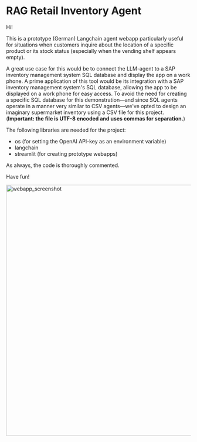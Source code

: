 # RAG Retail Inventory Agent #

Hi!

This is a prototype (German) Langchain agent webapp particularly useful for situations when customers inquire about the location of a specific product or its stock status (especially when the vending shelf appears empty).

A great use case for this would be to connect the LLM-agent to a SAP inventory management system SQL database and display the app on a work phone.
A prime application of this tool would be its integration with a SAP inventory management system's SQL database, allowing the app to be displayed on a work phone for easy access. To avoid the need for creating a specific SQL database for this demonstration—and since SQL agents operate in a manner very similar to CSV agents—we've opted to design an imaginary supermarket inventory using a CSV file for this project. (**Important: the file is UTF-8 encoded and uses commas for separation.**)

The following libraries are needed for the project:

- os (for setting the OpenAI API-key as an environment variable)
- langchain
- streamlit (for creating prototype webapps)

As always, the code is thoroughly commented.

Have fun!

<img width="683" alt="webapp_screenshot" src="https://github.com/march038/RAG-Retail-Inventory-Agent/assets/140447879/90e11fd0-fa52-4e3c-8b71-e8cf56d9ff57">
